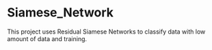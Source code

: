 # Siamese_Network
This project uses Residual Siamese Networks to classify data with low amount of data and training.

